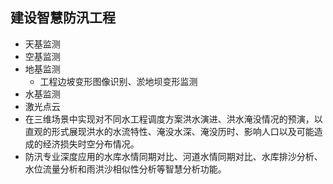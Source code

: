 ## 建设智慧防汛工程
- 天基监测
- 空基监测
- 地基监测
	- 工程边坡变形图像识别、淤地坝变形监测
- 水基监测
- 激光点云
- 在三维场景中实现对不同水工程调度方案洪水演进、洪水淹没情况的预演，以直观的形式展现洪水的水流特性、淹没水深、淹没历时、影响人口以及可能造成的经济损失时空分布情况。
- 防汛专业深度应用的水库水情同期对比、河道水情同期对比、水库排沙分析、水位流量分析和雨洪沙相似性分析等智慧分析功能。